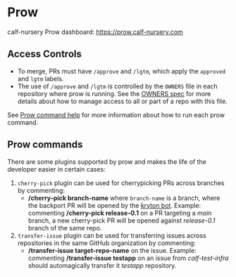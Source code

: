 # Prow

calf-nursery Prow dashboard: https://prow.calf-nursery.com

## Access Controls

- To merge, PRs must have `/approve` and `/lgtm`, which apply the `approved`
  and `lgtm` labels.
- The use of `/approve` and `/lgtm` is controlled by the `OWNERS` file in each
  repository where prow is running. See the [OWNERS spec](https://go.k8s.io/owners) for more details
  about how to manage access to all or part of a repo with this file.

See [Prow command help](https://prow.calf-nursery.com/command-help) for
more information about how to run each prow command.

## Prow commands

There are some plugins supported by prow and makes the life of the developer
easier in certain cases:

1. `cherry-pick` plugin can be used for cherrypicking PRs across branches by
   commenting:
   * **/cherry-pick branch-name** where `branch-name` is a branch, where the backport PR will be opened by the
     [kryton bot](https://github.com/apps/kryton-bot). Example:
      commenting **/cherry-pick release-0.1** on a PR targeting a *main* branch,
      a new cherry-pick PR will be opened against *release-0.1* branch of the same repo.
1. `transfer-issue` plugin can be used for transferring issues across
   repositories in the same GitHub organization by commenting:
   * **/transfer-issue target-repo-name** on the issue.
     Example: commenting **/transfer-issue testapp** on an issue from *calf-test-infra* should
      automagically transfer it *testapp* repository.
